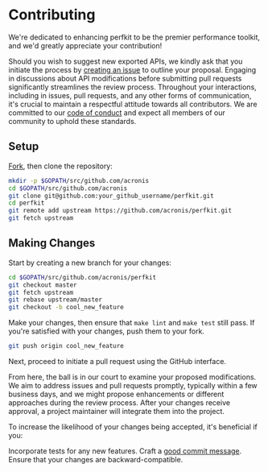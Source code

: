 # Contributing

We're dedicated to enhancing perfkit to be the premier performance toolkit, 
and we'd greatly appreciate your contribution!

Should you wish to suggest new exported APIs, we kindly ask that you initiate
the process by [creating an issue][open-issue] to outline your proposal.
Engaging in discussions about API modifications before submitting pull requests
significantly streamlines the review process. Throughout your interactions,
including in issues, pull requests, and any other forms of communication,
it's crucial to maintain a respectful attitude towards all contributors.
We are committed to our [code of conduct](CODE_OF_CONDUCT.md) and expect all members of our community
to uphold these standards.

## Setup

[Fork][fork], then clone the repository:

```bash
mkdir -p $GOPATH/src/github.com/acronis
cd $GOPATH/src/github.com/acronis
git clone git@github.com:your_github_username/perfkit.git
cd perfkit
git remote add upstream https://github.com/acronis/perfkit.git
git fetch upstream
```

## Making Changes

Start by creating a new branch for your changes:

```bash
cd $GOPATH/src/github.com/acronis/perfkit
git checkout master
git fetch upstream
git rebase upstream/master
git checkout -b cool_new_feature
```

Make your changes, then ensure that `make lint` and `make test` still pass. 
If you're satisfied with your changes, push them to your fork.

```bash
git push origin cool_new_feature
```

Next, proceed to initiate a pull request using the GitHub interface.

From here, the ball is in our court to examine your proposed modifications.
We aim to address issues and pull requests promptly, typically within a few
business days, and we might propose enhancements or different approaches during
the review process. After your changes receive approval, a project maintainer
will integrate them into the project.

To increase the likelihood of your changes being accepted, it's beneficial if you:

Incorporate tests for any new features.
Craft a [good commit message][commit-message].
Ensure that your changes are backward-compatible.

[fork]: https://github.com/acronis/perfkit/fork

[open-issue]: https://github.com/acronis/perfkit/issues/new

[commit-message]: http://tbaggery.com/2008/04/19/a-note-about-git-commit-messages.html
